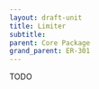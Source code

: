 ```yaml
---
layout: draft-unit
title: Limiter
subtitle: 
parent: Core Package
grand_parent: ER-301
---
```


TODO

